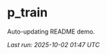 # p_train

Auto-updating README demo.

<!--START_SECTION:status-->
_Last run: 2025-10-02 01:47 UTC_
<!--END_SECTION:status-->




























































































































































































































































































































































































































































































































































































































































































































































































































































































































